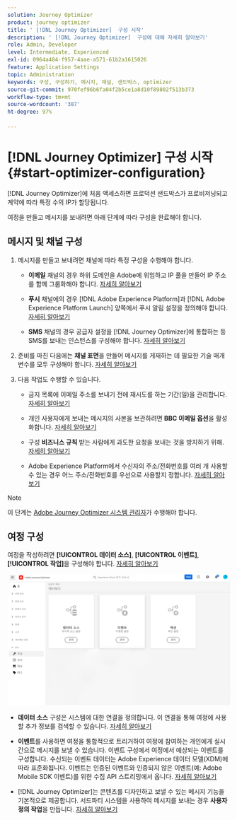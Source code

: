 ```yaml
---
solution: Journey Optimizer
product: journey optimizer
title: ' [!DNL Journey Optimizer]  구성 시작'
description: ' [!DNL Journey Optimizer]  구성에 대해 자세히 알아보기'
role: Admin, Developer
level: Intermediate, Experienced
exl-id: 0964a484-f957-4aae-a571-61b2a1615026
feature: Application Settings
topic: Administration
keywords: 구성, 구성하기, 메시지, 채널, 샌드박스, optimizer
source-git-commit: 970fef96b6fa04f2b5ce1a8d10f89802f513b373
workflow-type: tm+mt
source-wordcount: '387'
ht-degree: 97%

---
```



# [!DNL Journey Optimizer] 구성 시작 {#start-optimizer-configuration}

[!DNL Journey Optimizer]에 처음 액세스하면 프로덕션 샌드박스가 프로비저닝되고 계약에 따라 특정 수의 IP가 할당됩니다.

여정을 만들고 메시지를 보내려면 아래 단계에 따라 구성을 완료해야 합니다.

## 메시지 및 채널 구성

1. 메시지를 만들고 보내려면 채널에 따라 특정 구성을 수행해야 합니다.

   * **이메일** 채널의 경우 하위 도메인을 Adobe에 위임하고 IP 풀을 만들어 IP 주소를 함께 그룹화해야 합니다. [자세히 알아보기](../email/get-started-email-config.md)

   * **푸시** 채널에의 경우 [!DNL Adobe Experience Platform]과 [!DNL Adobe Experience Platform Launch] 양쪽에서 푸시 알림 설정을 정의해야 합니다. [자세히 알아보기](../push/push-configuration.md)

   * **SMS** 채널의 경우 공급자 설정을 [!DNL Journey Optimizer]에 통합하는 등 SMS를 보내는 인스턴스를 구성해야 합니다. [자세히 알아보기](../sms/sms-configuration.md)

1. 준비를 마친 다음에는 **채널 표면**&#x200B;을 만들어 메시지를 게재하는 데 필요한 기술 매개 변수를 모두 구성해야 합니다. [자세히 알아보기](channel-surfaces.md)

1. 다음 작업도 수행할 수 있습니다.

   * 금지 목록에 이메일 주소를 보내기 전에 재시도를 하는 기간(일)을 관리합니다. [자세히 알아보기](manage-suppression-list.md)

   * 개인 사용자에게 보내는 메시지의 사본을 보관하려면 **BBC 이메일 옵션**&#x200B;을 활성화합니다. [자세히 알아보기](archiving-support.md#enable-bcc)

   * 구성 **비즈니스 규칙** 받는 사람에게 과도한 요청을 보내는 것을 방지하기 위해. [자세히 알아보기](frequency-rules.md)

   * Adobe Experience Platform에서 수신자의 주소/전화번호를 여러 개 사용할 수 있는 경우 어느 주소/전화번호를 우선으로 사용할지 정합니다. [자세히 알아보기](primary-email-addresses.md)

<!--* Understand the push notification flow. [Learn more](../push/push-gs.md)-->

>[!NOTE]
>
>이 단계는 [Adobe Journey Optimizer 시스템 관리자](../start/path/administrator.md)가 수행해야 합니다.

## 여정 구성

여정을 작성하려면 **[!UICONTROL 데이터 소스]**, **[!UICONTROL 이벤트]**, **[!UICONTROL 작업]**&#x200B;을 구성해야 합니다. [자세히 알아보기](about-data-sources-events-actions.md)

![](assets/admin-menu.png)

* **데이터 소스** 구성은 시스템에 대한 연결을 정의합니다. 이 연결을 통해 여정에 사용할 추가 정보를 검색할 수 있습니다. [자세히 알아보기](../datasource/about-data-sources.md)

* **이벤트**&#x200B;를 사용하면 여정을 통합적으로 트리거하여 여정에 참여하는 개인에게 실시간으로 메시지를 보낼 수 있습니다. 이벤트 구성에서 여정에서 예상되는 이벤트를 구성합니다. 수신되는 이벤트 데이터는 Adobe Experience 데이터 모델(XDM)에 따라 표준화됩니다. 이벤트는 인증된 이벤트와 인증되지 않은 이벤트(예: Adobe Mobile SDK 이벤트)를 위한 수집 API 스트리밍에서 옵니다. [자세히 알아보기](../event/about-events.md)

* [!DNL Journey Optimizer]는 콘텐츠를 디자인하고 보낼 수 있는 메시지 기능을 기본적으로 제공합니다. 서드파티 시스템을 사용하여 메시지를 보내는 경우 **사용자 정의 작업**&#x200B;을 만듭니다. [자세히 알아보기](../action/action.md)